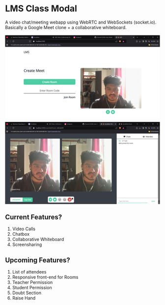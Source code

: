# LMS Class Modal
A video chat/meeting webapp using WebRTC and WebSockets (socket.io). Basically a Google Meet clone + a collaborative whiteboard.
<br><br>
<img align="center" src="/public/LMS - Brave 2_2_2025 2_10_54 PM.png">

<img align="center" src="/public/LMS - Brave 2_2_2025 2_11_34 PM.png">



## Current Features?

1. Video Calls
2. Chatbox
3. Collaborative Whiteboard
4. Screensharing

## Upcoming Features?

1. List of attendees
2. Responsive front-end for Rooms
3. Teacher Permission
4. Student Permission
5. Doubt Section
6. Raise Hand 


